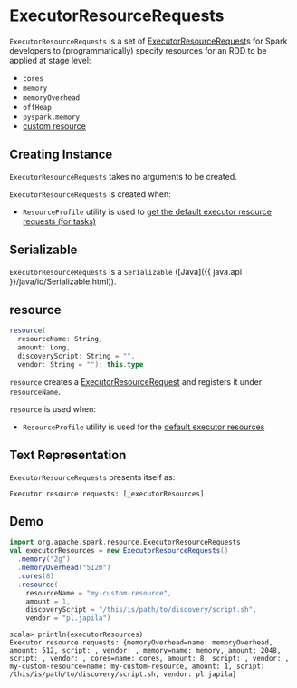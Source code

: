 # ExecutorResourceRequests

`ExecutorResourceRequests` is a set of [ExecutorResourceRequest](ExecutorResourceRequest.md)s for Spark developers to (programmatically) specify resources for an RDD to be applied at stage level:

* `cores`
* `memory`
* `memoryOverhead`
* `offHeap`
* `pyspark.memory`
* [custom resource](#resource)

## Creating Instance

`ExecutorResourceRequests` takes no arguments to be created.

`ExecutorResourceRequests` is created when:

* `ResourceProfile` utility is used to [get the default executor resource requests (for tasks)](ResourceProfile.md#getDefaultExecutorResources)

## Serializable

`ExecutorResourceRequests` is a `Serializable` ([Java]({{ java.api }}/java/io/Serializable.html)).

## <span id="resource"> resource

```scala
resource(
  resourceName: String,
  amount: Long,
  discoveryScript: String = "",
  vendor: String = ""): this.type
```

`resource` creates a [ExecutorResourceRequest](ExecutorResourceRequest.md) and registers it under `resourceName`.

`resource` is used when:

* `ResourceProfile` utility is used for the [default executor resources](ResourceProfile.md#getDefaultExecutorResources)

## <span id="toString"> Text Representation

`ExecutorResourceRequests` presents itself as:

```text
Executor resource requests: [_executorResources]
```

## Demo

```scala
import org.apache.spark.resource.ExecutorResourceRequests
val executorResources = new ExecutorResourceRequests()
  .memory("2g")
  .memoryOverhead("512m")
  .cores(8)
  .resource(
    resourceName = "my-custom-resource",
    amount = 1,
    discoveryScript = "/this/is/path/to/discovery/script.sh",
    vendor = "pl.japila")
```

```text
scala> println(executorResources)
Executor resource requests: {memoryOverhead=name: memoryOverhead, amount: 512, script: , vendor: , memory=name: memory, amount: 2048, script: , vendor: , cores=name: cores, amount: 8, script: , vendor: , my-custom-resource=name: my-custom-resource, amount: 1, script: /this/is/path/to/discovery/script.sh, vendor: pl.japila}
```
